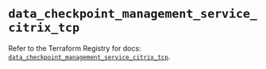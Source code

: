 # `data_checkpoint_management_service_citrix_tcp`

Refer to the Terraform Registry for docs: [`data_checkpoint_management_service_citrix_tcp`](https://registry.terraform.io/providers/checkpointsw/checkpoint/2.11.0/docs/data-sources/management_service_citrix_tcp).
